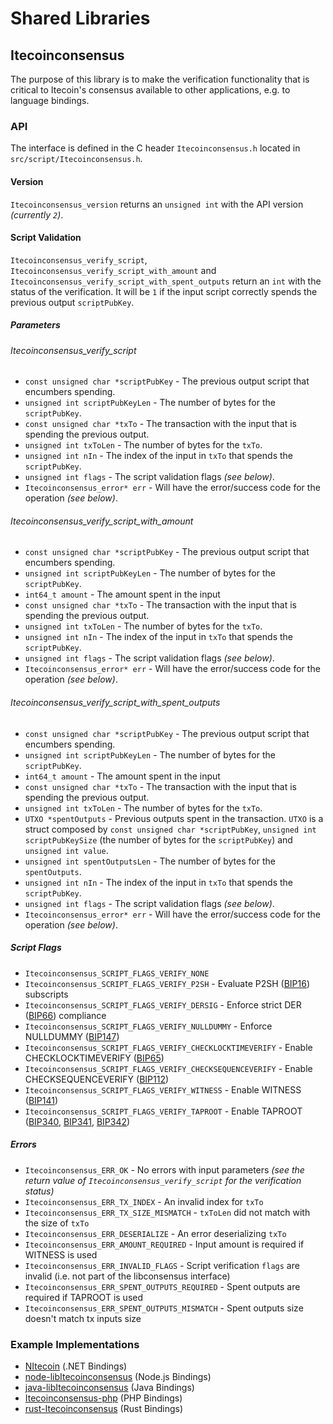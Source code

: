 Shared Libraries
================

## Itecoinconsensus

The purpose of this library is to make the verification functionality that is critical to Itecoin's consensus available to other applications, e.g. to language bindings.

### API

The interface is defined in the C header `Itecoinconsensus.h` located in `src/script/Itecoinconsensus.h`.

#### Version

`Itecoinconsensus_version` returns an `unsigned int` with the API version *(currently `2`)*.

#### Script Validation

`Itecoinconsensus_verify_script`, `Itecoinconsensus_verify_script_with_amount` and `Itecoinconsensus_verify_script_with_spent_outputs` return an `int` with the status of the verification. It will be `1` if the input script correctly spends the previous output `scriptPubKey`.

##### Parameters
###### Itecoinconsensus_verify_script
- `const unsigned char *scriptPubKey` - The previous output script that encumbers spending.
- `unsigned int scriptPubKeyLen` - The number of bytes for the `scriptPubKey`.
- `const unsigned char *txTo` - The transaction with the input that is spending the previous output.
- `unsigned int txToLen` - The number of bytes for the `txTo`.
- `unsigned int nIn` - The index of the input in `txTo` that spends the `scriptPubKey`.
- `unsigned int flags` - The script validation flags *(see below)*.
- `Itecoinconsensus_error* err` - Will have the error/success code for the operation *(see below)*.

###### Itecoinconsensus_verify_script_with_amount
- `const unsigned char *scriptPubKey` - The previous output script that encumbers spending.
- `unsigned int scriptPubKeyLen` - The number of bytes for the `scriptPubKey`.
- `int64_t amount` - The amount spent in the input
- `const unsigned char *txTo` - The transaction with the input that is spending the previous output.
- `unsigned int txToLen` - The number of bytes for the `txTo`.
- `unsigned int nIn` - The index of the input in `txTo` that spends the `scriptPubKey`.
- `unsigned int flags` - The script validation flags *(see below)*.
- `Itecoinconsensus_error* err` - Will have the error/success code for the operation *(see below)*.

###### Itecoinconsensus_verify_script_with_spent_outputs
- `const unsigned char *scriptPubKey` - The previous output script that encumbers spending.
- `unsigned int scriptPubKeyLen` - The number of bytes for the `scriptPubKey`.
- `int64_t amount` - The amount spent in the input
- `const unsigned char *txTo` - The transaction with the input that is spending the previous output.
- `unsigned int txToLen` - The number of bytes for the `txTo`.
- `UTXO *spentOutputs` - Previous outputs spent in the transaction. `UTXO` is a struct composed by `const unsigned char *scriptPubKey`, `unsigned int scriptPubKeySize` (the number of bytes for the `scriptPubKey`) and `unsigned int value`.
- `unsigned int spentOutputsLen` - The number of bytes for the `spentOutputs`.
- `unsigned int nIn` - The index of the input in `txTo` that spends the `scriptPubKey`.
- `unsigned int flags` - The script validation flags *(see below)*.
- `Itecoinconsensus_error* err` - Will have the error/success code for the operation *(see below)*.

##### Script Flags
- `Itecoinconsensus_SCRIPT_FLAGS_VERIFY_NONE`
- `Itecoinconsensus_SCRIPT_FLAGS_VERIFY_P2SH` - Evaluate P2SH ([BIP16](https://github.com/Itecoin/bips/blob/master/bip-0016.mediawiki)) subscripts
- `Itecoinconsensus_SCRIPT_FLAGS_VERIFY_DERSIG` - Enforce strict DER ([BIP66](https://github.com/Itecoin/bips/blob/master/bip-0066.mediawiki)) compliance
- `Itecoinconsensus_SCRIPT_FLAGS_VERIFY_NULLDUMMY` - Enforce NULLDUMMY ([BIP147](https://github.com/Itecoin/bips/blob/master/bip-0147.mediawiki))
- `Itecoinconsensus_SCRIPT_FLAGS_VERIFY_CHECKLOCKTIMEVERIFY` - Enable CHECKLOCKTIMEVERIFY ([BIP65](https://github.com/Itecoin/bips/blob/master/bip-0065.mediawiki))
- `Itecoinconsensus_SCRIPT_FLAGS_VERIFY_CHECKSEQUENCEVERIFY` - Enable CHECKSEQUENCEVERIFY ([BIP112](https://github.com/Itecoin/bips/blob/master/bip-0112.mediawiki))
- `Itecoinconsensus_SCRIPT_FLAGS_VERIFY_WITNESS` - Enable WITNESS ([BIP141](https://github.com/Itecoin/bips/blob/master/bip-0141.mediawiki))
- `Itecoinconsensus_SCRIPT_FLAGS_VERIFY_TAPROOT` - Enable TAPROOT ([BIP340](https://github.com/Itecoin/bips/blob/master/bip-0340.mediawiki), [BIP341](https://github.com/Itecoin/bips/blob/master/bip-0341.mediawiki), [BIP342](https://github.com/Itecoin/bips/blob/master/bip-0342.mediawiki))

##### Errors
- `Itecoinconsensus_ERR_OK` - No errors with input parameters *(see the return value of `Itecoinconsensus_verify_script` for the verification status)*
- `Itecoinconsensus_ERR_TX_INDEX` - An invalid index for `txTo`
- `Itecoinconsensus_ERR_TX_SIZE_MISMATCH` - `txToLen` did not match with the size of `txTo`
- `Itecoinconsensus_ERR_DESERIALIZE` - An error deserializing `txTo`
- `Itecoinconsensus_ERR_AMOUNT_REQUIRED` - Input amount is required if WITNESS is used
- `Itecoinconsensus_ERR_INVALID_FLAGS` - Script verification `flags` are invalid (i.e. not part of the libconsensus interface)
- `Itecoinconsensus_ERR_SPENT_OUTPUTS_REQUIRED` - Spent outputs are required if TAPROOT is used
- `Itecoinconsensus_ERR_SPENT_OUTPUTS_MISMATCH` - Spent outputs size doesn't match tx inputs size

### Example Implementations
- [NItecoin](https://github.com/MetacoSA/NItecoin/blob/5e1055cd7c4186dee4227c344af8892aea54faec/NItecoin/Script.cs#L979-#L1031) (.NET Bindings)
- [node-libItecoinconsensus](https://github.com/bitpay/node-libItecoinconsensus) (Node.js Bindings)
- [java-libItecoinconsensus](https://github.com/dexX7/java-libItecoinconsensus) (Java Bindings)
- [Itecoinconsensus-php](https://github.com/Bit-Wasp/Itecoinconsensus-php) (PHP Bindings)
- [rust-Itecoinconsensus](https://github.com/rust-Itecoin/rust-Itecoinconsensus) (Rust Bindings)